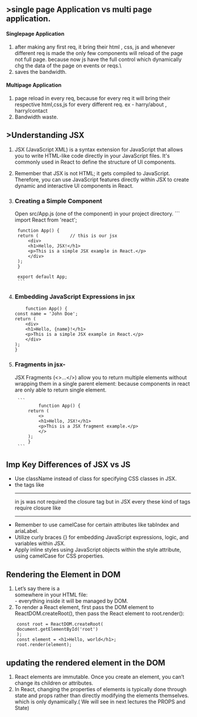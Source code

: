 ##  >single page Application vs multi page application.

#### Singlepage Application
1. after making any first req, it bring their html , css, js and whenever different req is made the only few components will reload of the page not full page. because now js have the full control which dynamically chg the data of the page on events or reqs.\
2. saves the bandwidth.

#### Multipage Application
1. page reload in every req, because for every  req it will bring their respective html,css,js for every different req. ex - harry/about , harry/contact
2. Bandwidth waste.

 

##  >Understanding JSX

1. JSX (JavaScript XML) is a syntax extension for JavaScript that allows you to write HTML-like code directly in your JavaScript files. It's commonly used in React to define the structure of UI components.
2. Remember that JSX is not HTML; it gets compiled to JavaScript. Therefore, you can use JavaScript features directly within JSX to create dynamic and interactive UI components in React.

2. ### Creating a Simple Component
    Open src/App.js (one of the component) in your project directory.
        ```
        import React from 'react';

        function App() {
        return (            // this is our jsx
            <div>
            <h1>Hello, JSX!</h1>
            <p>This is a simple JSX example in React.</p>
            </div>
        );
        }

        export default App;
        ```

3. ### Embedding JavaScript Expressions in jsx

    ```
        function App() {
    const name = 'John Doe';
    return (
        <div>
        <h1>Hello, {name}!</h1>
        <p>This is a simple JSX example in React.</p>
        </div>
    );
    }
    
    ```
4. ### Fragments in jsx-
    JSX Fragments (<>...</>) allow you to return multiple elements without wrapping them in a single parent element: because components in react are only able to return single element. 

        ```
                function App() {
            return (
                <>
                <h1>Hello, JSX!</h1>
                <p>This is a JSX fragment example.</p>
                </>
            );
            }
        ```

## Imp Key Differences of JSX vs JS
- Use className instead of class for specifying CSS classes in JSX.
- the tags like <hr> in js was not required the closure tag but in JSX every these kind of tags require closure like <hr />
- Remember to use camelCase for certain attributes like tabIndex and ariaLabel.
- Utilize curly braces {} for embedding JavaScript expressions, logic, and variables within JSX.
- Apply inline styles using JavaScript objects within the style attribute, using camelCase for CSS properties. 

## Rendering the Element in DOM

1. Let’s say there is a <div> somewhere in your HTML file:  <div id="root"></div>  - everything inside it will be managed by DOM.
2. To render a React element, first pass the DOM element to ReactDOM.createRoot(), then pass the React element to root.render():

```
    const root = ReactDOM.createRoot(
    document.getElementById('root')
    );
    const element = <h1>Hello, world</h1>;
    root.render(element);
```

## updating the rendered element in the DOM
1. React elements are immutable. Once you create an element, you can’t change its children or attributes. 
2. In React, changing the properties of elements is typically done through state and props rather than directly modifying the elements themselves. which is only dynamically.( We will see in next lectures the PROPS and State)

